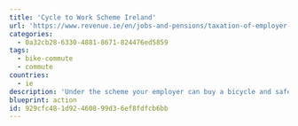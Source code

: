```yaml
---
title: 'Cycle to Work Scheme Ireland'
url: 'https://www.revenue.ie/en/jobs-and-pensions/taxation-of-employer-benefits/cycle-to-work-scheme.aspx'
categories:
  - 0a32cb28-6330-4881-8671-824476ed5859
tags:
  - bike-commute
  - commute
countries:
  - ie
description: 'Under the scheme your employer can buy a bicycle and safety equipment for you, up to €1,000 per bicycle and safety equipment.'
blueprint: action
id: 929cfc48-1d92-4608-99d3-6ef8fdfcb6bb
---
```


